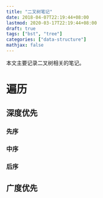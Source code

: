 ```yaml
---
title: "二叉树笔记"
date: 2018-04-07T22:19:44+08:00
lastmod: 2020-03-17T22:19:44+08:00
draft: true
tags: ["bst", "tree"]
categories: ["data-structure"]
mathjax: false
---
```


本文主要记录二叉树相关的笔记。  
<!--more-->

# 遍历

## 深度优先
### 先序
### 中序
### 后序

## 广度优先
